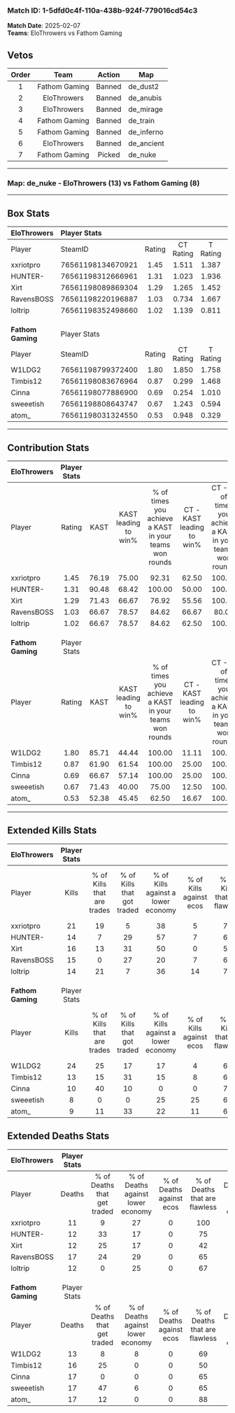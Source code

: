 ### Match ID: 1-5dfd0c4f-110a-438b-924f-779016cd54c3  
**Match Date**: 2025-02-07  
**Teams**: EloThrowers vs Fathom Gaming  

## Vetos  

| Order | Team | Action | Map |
| :---: | :--: | :----: | --- |
| 1 | Fathom Gaming | Banned | de_dust2 |
| 2 | EloThrowers | Banned | de_anubis |
| 3 | EloThrowers | Banned | de_mirage |
| 4 | Fathom Gaming | Banned | de_train |
| 5 | Fathom Gaming | Banned | de_inferno |
| 6 | EloThrowers | Banned | de_ancient |
| 7 | Fathom Gaming | Picked | de_nuke |

---  

### **Map**: de_nuke - EloThrowers (13) vs Fathom Gaming (8)  
---  

## Box Stats  

| **EloThrowers**   | Player Stats      |        |           |          |       |       |       |         |        |      |     |
| :- | :- | :-: | :-: | :-: | :-: | :-: | :-: | :-: | :-: | :-: | :-: |
| Player            | SteamID           | Rating | CT Rating | T Rating | KAST  |  ADR  | Kills | Assists | Deaths | K/D  | HS% |
| xxriotpro         | 76561198134670921 |  1.45  |   1.511   |  1.387   | 76.19 | 75.8  |  21   |    2    |   11   | 1.91 | 33  |
| HUNTER-           | 76561198312666961 |  1.31  |   1.023   |  1.936   | 90.48 | 84.9  |  14   |   10    |   12   | 1.17 | 85  |
| Xirt              | 76561198089869304 |  1.29  |   1.265   |  1.452   | 71.43 | 102.0 |  16   |    6    |   12   | 1.33 | 62  |
| RavensBOSS        | 76561198220196887 |  1.03  |   0.734   |  1.667   | 66.67 | 84.1  |  15   |    6    |   17   | 0.88 | 53  |
| loltrip           | 76561198352498660 |  1.02  |   1.139   |  0.811   | 66.67 | 55.3  |  14   |    5    |   12   | 1.17 | 57  |
|                   |                   |        |           |          |       |       |       |         |        |      |     |
|                   |                   |        |           |          |       |       |       |         |        |      |     |
|                   |                   |        |           |          |       |       |       |         |        |      |     |
| **Fathom Gaming** | Player Stats      |        |           |          |       |       |       |         |        |      |     |
| Player            | SteamID           | Rating | CT Rating | T Rating | KAST  |  ADR  | Kills | Assists | Deaths | K/D  | HS% |
| W1LDG2            | 76561198799372400 |  1.80  |   1.850   |  1.758   | 85.71 | 131.7 |  24   |    6    |   13   | 1.85 | 58  |
| Timbis12          | 76561198083676964 |  0.87  |   0.299   |  1.468   | 61.90 | 69.6  |  13   |    0    |   16   | 0.81 | 61  |
| Cinna             | 76561198077886900 |  0.69  |   0.254   |  1.010   | 66.67 | 43.1  |  10   |    4    |   17   | 0.59 | 70  |
| sweeetish         | 76561198808643747 |  0.67  |   1.243   |  0.594   | 71.43 | 52.9  |   8   |    4    |   17   | 0.47 | 75  |
| atom_             | 76561198031324550 |  0.53  |   0.948   |  0.329   | 52.38 | 44.1  |   9   |    2    |   17   | 0.53 | 55  |
---  

## Contribution Stats  

| **EloThrowers**   | Player Stats |       |                      |                                                        |                           |                                                             |                          |                                                            |
| :- | :-: | :-: | :-: | :-: | :-: | :-: | :-: | :-: |
| Player            |    Rating    | KAST  | KAST leading to win% | % of times you achieve a KAST in your teams won rounds | CT - KAST leading to win% | CT - % of times you achieve a KAST in your teams won rounds | T - KAST leading to win% | T - % of times you achieve a KAST in your teams won rounds |
| xxriotpro         |     1.45     | 76.19 |        75.00         |                         92.31                          |           62.50           |                           100.00                            |          87.50           |                           87.50                            |
| HUNTER-           |     1.31     | 90.48 |        68.42         |                         100.00                         |           50.00           |                           100.00                            |          88.89           |                           100.00                           |
| Xirt              |     1.29     | 71.43 |        66.67         |                         76.92                          |           55.56           |                           100.00                            |          83.33           |                           62.50                            |
| RavensBOSS        |     1.03     | 66.67 |        78.57         |                         84.62                          |           66.67           |                            80.00                            |          87.50           |                           87.50                            |
| loltrip           |     1.02     | 66.67 |        78.57         |                         84.62                          |           62.50           |                           100.00                            |          100.00          |                           75.00                            |
|                   |              |       |                      |                                                        |                           |                                                             |                          |                                                            |
|                   |              |       |                      |                                                        |                           |                                                             |                          |                                                            |
|                   |              |       |                      |                                                        |                           |                                                             |                          |                                                            |
| **Fathom Gaming** | Player Stats |       |                      |                                                        |                           |                                                             |                          |                                                            |
| Player            |    Rating    | KAST  | KAST leading to win% | % of times you achieve a KAST in your teams won rounds | CT - KAST leading to win% | CT - % of times you achieve a KAST in your teams won rounds | T - KAST leading to win% | T - % of times you achieve a KAST in your teams won rounds |
| W1LDG2            |     1.80     | 85.71 |        44.44         |                         100.00                         |           11.11           |                           100.00                            |          77.78           |                           100.00                           |
| Timbis12          |     0.87     | 61.90 |        61.54         |                         100.00                         |           25.00           |                           100.00                            |          77.78           |                           100.00                           |
| Cinna             |     0.69     | 66.67 |        57.14         |                         100.00                         |           25.00           |                           100.00                            |          70.00           |                           100.00                           |
| sweeetish         |     0.67     | 71.43 |        40.00         |                         75.00                          |           12.50           |                           100.00                            |          71.43           |                           71.43                            |
| atom_             |     0.53     | 52.38 |        45.45         |                         62.50                          |           16.67           |                           100.00                            |          80.00           |                           57.14                            |
---  

## Extended Kills Stats  

| **EloThrowers**   | Player Stats |                            |                            |                                    |                         |                              |                                 |                                       |                    |           |
| :- | :-: | :-: | :-: | :-: | :-: | :-: | :-: | :-: | :-: | :-: |
| Player            |    Kills     | % of Kills that are trades | % of Kills that got traded | % of Kills against a lower economy | % of Kills against ecos | % of Kills that are flawless | % of Kills that are close duels | % of Kills that are assisted by flash | Pistol Round Kills | AWP Kills |
| xxriotpro         |      21      |             19             |             5              |                 38                 |            5            |              76              |                0                |                   5                   |         7          |     4     |
| HUNTER-           |      14      |             7              |             29             |                 57                 |            7            |              64              |                7                |                   0                   |         0          |     1     |
| Xirt              |      16      |             13             |             31             |                 50                 |            0            |              50              |                6                |                   0                   |         0          |     1     |
| RavensBOSS        |      15      |             0              |             27             |                 20                 |            7            |              60              |                7                |                   7                   |         0          |     2     |
| loltrip           |      14      |             21             |             7              |                 36                 |           14            |              79              |                0                |                   0                   |         0          |     1     |
|                   |              |                            |                            |                                    |                         |                              |                                 |                                       |                    |           |
|                   |              |                            |                            |                                    |                         |                              |                                 |                                       |                    |           |
|                   |              |                            |                            |                                    |                         |                              |                                 |                                       |                    |           |
| **Fathom Gaming** | Player Stats |                            |                            |                                    |                         |                              |                                 |                                       |                    |           |
| Player            |    Kills     | % of Kills that are trades | % of Kills that got traded | % of Kills against a lower economy | % of Kills against ecos | % of Kills that are flawless | % of Kills that are close duels | % of Kills that are assisted by flash | Pistol Round Kills | AWP Kills |
| W1LDG2            |      24      |             25             |             17             |                 17                 |            4            |              63              |                4                |                   0                   |         0          |     2     |
| Timbis12          |      13      |             15             |             31             |                 15                 |            8            |              62              |               23                |                  15                   |         0          |     0     |
| Cinna             |      10      |             40             |             10             |                 0                  |            0            |              70              |                0                |                   0                   |         0          |     1     |
| sweeetish         |      8       |             0              |             0              |                 25                 |           25            |              63              |               13                |                   0                   |         0          |     2     |
| atom_             |      9       |             11             |             33             |                 22                 |           11            |              67              |                0                |                  11                   |         3          |     1     |
## Extended Deaths Stats  

| **EloThrowers**   | Player Stats |                             |                                   |                          |                               |                            |                           |               |
| :- | :-: | :-: | :-: | :-: | :-: | :-: | :-: | :-: |
| Player            |    Deaths    | % of Deaths that get traded | % of Deaths against lower economy | % of Deaths against ecos | % of Deaths that are flawless | % of Deaths that are close | % of Deaths while blinded | Deaths to AWP |
| xxriotpro         |      11      |              9              |                27                 |            0             |              100              |             0              |             0             |       0       |
| HUNTER-           |      12      |             33              |                17                 |            0             |              75               |             8              |             8             |       1       |
| Xirt              |      12      |             25              |                17                 |            0             |              42               |             8              |             0             |       1       |
| RavensBOSS        |      17      |             24              |                29                 |            0             |              65               |             12             |             6             |       0       |
| loltrip           |      12      |              0              |                25                 |            0             |              67               |             8              |             8             |       1       |
|                   |              |                             |                                   |                          |                               |                            |                           |               |
|                   |              |                             |                                   |                          |                               |                            |                           |               |
|                   |              |                             |                                   |                          |                               |                            |                           |               |
| **Fathom Gaming** | Player Stats |                             |                                   |                          |                               |                            |                           |               |
| Player            |    Deaths    | % of Deaths that get traded | % of Deaths against lower economy | % of Deaths against ecos | % of Deaths that are flawless | % of Deaths that are close | % of Deaths while blinded | Deaths to AWP |
| W1LDG2            |      13      |              8              |                 8                 |            0             |              69               |             8              |             0             |       1       |
| Timbis12          |      16      |             25              |                 0                 |            0             |              50               |             0              |             6             |       1       |
| Cinna             |      17      |              0              |                 0                 |            0             |              65               |             0              |             0             |       2       |
| sweeetish         |      17      |             47              |                 6                 |            0             |              65               |             12             |             6             |       0       |
| atom_             |      17      |             12              |                 0                 |            0             |              88               |             0              |             0             |       3       |
